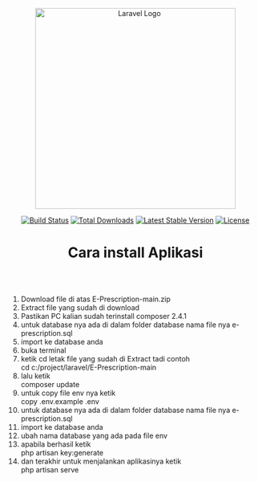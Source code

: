 <p align="center"><a href="https://laravel.com" target="_blank"><img src="https://raw.githubusercontent.com/laravel/art/master/logo-lockup/5%20SVG/2%20CMYK/1%20Full%20Color/laravel-logolockup-cmyk-red.svg" width="400" alt="Laravel Logo"></a></p>

<p align="center">
<a href="https://travis-ci.org/laravel/framework"><img src="https://travis-ci.org/laravel/framework.svg" alt="Build Status"></a>
<a href="https://packagist.org/packages/laravel/framework"><img src="https://img.shields.io/packagist/dt/laravel/framework" alt="Total Downloads"></a>
<a href="https://packagist.org/packages/laravel/framework"><img src="https://img.shields.io/packagist/v/laravel/framework" alt="Latest Stable Version"></a>
<a href="https://packagist.org/packages/laravel/framework"><img src="https://img.shields.io/packagist/l/laravel/framework" alt="License"></a>
</p>

<h1 align="center"> Cara install Aplikasi </h1>
    <br>
    <br>
    <ol type="1">
        <li> Download file di atas E-Prescription-main.zip </li>
        <li> Extract file yang sudah di download </li>
        <li> Pastikan PC kalian sudah terinstall composer 2.4.1 </li>
        <li> untuk database nya ada di dalam folder database nama file nya e-prescription.sql</li>
        <li> import ke database anda</li>
        <li> buka terminal </li>
        <li>
            ketik cd letak file yang sudah di Extract tadi contoh <br>
            cd c:/project/laravel/E-Prescription-main
        </li>
        <li>
            lalu ketik <br>
            composer update
        </li>
        <li>
            untuk copy file env nya ketik <br>
            copy .env.example .env
        </li>
        <li> untuk database nya ada di dalam folder database nama file nya e-prescription.sql</li>
        <li> import ke database anda</li>
        <li> ubah nama database yang ada pada file env</li>
        <li>
            apabila berhasil ketik <br>
            php artisan key:generate
        </li>
        <li>
            dan terakhir untuk menjalankan aplikasinya ketik <br>
            php artisan serve
        </li>
    </ol>
